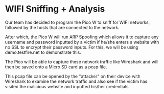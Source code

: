 # WIFI Sniffing + Analysis
Our team has decided to program the Pico W to sniff for WIFI networks, followed by the hosts that are connected to the network.

After which, the Pico W will run ARP Spoofing which allows it to capture any username and password inputted by a victim if he/she
enters a website with no SSL to encrypt their password inputs. For this, we will be using demo.testfire.net to demonstrate this.

The Pico will be able to capture these network traffic like Wireshark and will then be saved onto a Micro SD card as a pcap file.

This pcap file can be opened by the "attacker" on their device with Wireshark to examine the network traffic and also see if the
victim has visited the malicious website and inputted his/her credentials.

